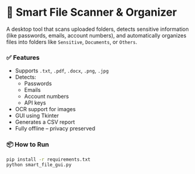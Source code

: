 # 🔐 Smart File Scanner & Organizer

A desktop tool that scans uploaded folders, detects sensitive information (like passwords, emails, account numbers), and automatically organizes files into folders like `Sensitive`, `Documents`, or `Others`.

### ✅ Features
- Supports `.txt`, `.pdf`, `.docx`, `.png`, `.jpg`
- Detects:
  - Passwords
  - Emails
  - Account numbers
  - API keys
- OCR support for images
- GUI using Tkinter
- Generates a CSV report
- Fully offline – privacy preserved

### 📦 How to Run

```bash
pip install -r requirements.txt
python smart_file_gui.py